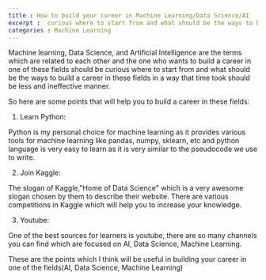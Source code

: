 ```yaml
---
title : How to build your career in Machine Learning/Data Science/AI
excerpt :  curious where to start from and what should be the ways to build a career in Machine Learning/Data Science/AI
categories : Machine Learning
---
```


Machine learning, Data Science, and Artificial Intelligence are the terms which are related to each other and the one who wants to build a career in one of these fields should be curious where to start from and what should be the ways to build a career in these fields in a way that time took should be less and ineffective manner.

So here are some points that will help you to build a career in these fields:

1) Learn Python:

Python is my personal choice for machine learning as it provides various tools for machine learning like pandas, numpy, sklearn, etc
and python language is very easy to learn as it is very similar to the pseudocode we use to write.

2) Join Kaggle:
 
The slogan of Kaggle,"Home of Data Science" which is a very awesome slogan chosen by them to describe their website. There are various competitions in Kaggle which will help you to increase your knowledge.

3) Youtube:

One of the best sources for learners is youtube, there are so many channels you can find which are focused on AI, Data Science, Machine Learning.

These are the points which I think will be useful in building your career in one of the fields(AI, Data Science, Machine Learning)

